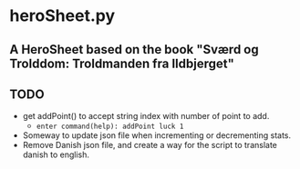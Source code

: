 # heroSheet.py

## A HeroSheet based on the book "Sværd og Trolddom: Troldmanden fra Ildbjerget"

## TODO

* get addPoint() to accept string index with number of point to add.
  * `enter command(help): addPoint luck 1`
* Someway to update json file when incrementing or decrementing stats.
* Remove Danish json file, and create a way for the script to translate danish to english.
